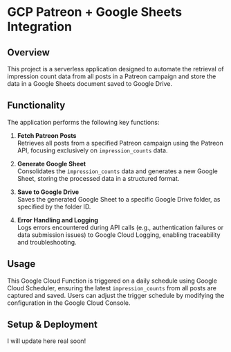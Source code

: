 # GCP Patreon + Google Sheets Integration

## Overview

This project is a serverless application designed to automate the retrieval of impression count data from all posts in a Patreon campaign and store the data in a Google Sheets document saved to Google Drive.

## Functionality

The application performs the following key functions:

1. **Fetch Patreon Posts**  
   Retrieves all posts from a specified Patreon campaign using the Patreon API, focusing exclusively on `impression_counts` data.

2. **Generate Google Sheet**  
   Consolidates the `impression_counts` data and generates a new Google Sheet, storing the processed data in a structured format.

3. **Save to Google Drive**  
   Saves the generated Google Sheet to a specific Google Drive folder, as specified by the folder ID.

4. **Error Handling and Logging**  
   Logs errors encountered during API calls (e.g., authentication failures or data submission issues) to Google Cloud Logging, enabling traceability and troubleshooting.

## Usage

This Google Cloud Function is triggered on a daily schedule using Google Cloud Scheduler, ensuring the latest `impression_counts` from all posts are captured and saved. Users can adjust the trigger schedule by modifying the configuration in the Google Cloud Console.

## Setup & Deployment

I will update here real soon!
